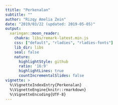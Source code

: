 ```yaml
---
ttitle: "Perkenalan"
subtitle: ""
author: "Rizqy Amelia Zein"
date: "2019/03/22 (updated: 2019-05-05)"
output:
  xaringan::moon_reader:
    chakra: libs/remark-latest.min.js
    css: ["default", "rladies", "rladies-fonts"]
    lib_dir: libs
    seal: false
    nature:
      highlightStyle: github
      ratio: '16:9'
      highlightLines: true
      countIncrementalSlides: false
vignette: >
  %\VignetteIndexEntry{Perkenalan}
  %\VignetteEngine{knitr::rmarkdown}
  %\VignetteEncoding{UTF-8}
---
```

